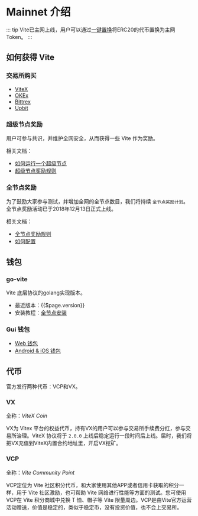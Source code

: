 # Mainnet 介绍 <Badge :text="$page.version"/>

::: tip
Vite已主网上线，用户可以通过[一键置换](https://forum.vite.net/topic/2750/%E4%B8%BB%E7%BD%91%E4%B8%8A%E7%BA%BF-%E5%85%A8%E7%90%83%E9%A6%96%E4%B8%AA%E5%9F%BA%E4%BA%8Edag%E5%AE%9E%E7%8E%B0%E6%99%BA%E8%83%BD%E5%90%88%E7%BA%A6%E7%9A%84%E5%85%AC%E9%93%BE-vite%E4%B8%BB%E7%BD%91%E4%B8%8A%E7%BA%BF%E5%80%92%E8%AE%A1%E6%97%B6)将ERC20的代币置换为主网Token。
:::

## 如何获得 Vite

### 交易所购买

* [ViteX][vitex]
* [OKEx][okex]
* [Bittrex][bittrex]
* [Upbit][upbit]

### 超级节点奖励

用户可参与共识，并维护全网安全，从而获得一些 Vite 作为奖励。

相关文档：

* [如何运行一个超级节点][sbp-manage]
* [超级节点奖励规则][sbp-reward]

### 全节点奖励

为了鼓励大家参与测试，并增加全网的全节点数目，我们将持续 `全节点奖励计划`。全节点奖励活动已于2018年12月13日正式上线。

相关文档：

* [全节点奖励规则][fullnode-reward]
* [如何配置](../node/install.md#全节点奖励配置)

## 钱包

### go-vite

Vite 底层协议的golang实现版本。

* 最近版本：{{$page.version}}
* 安装教程：[全节点安装][fullnode-install]

### Gui 钱包

* [Web 钱包][web-wallet]
* [Android & iOS 钱包][app-wallet]

## 代币

官方发行两种代币：VCP和VX。

### VX
全称：*ViteX Coin*

VX为 Vitex 平台的权益代币，持有VX的用户可以参与交易所手续费分红，参与交易所治理。ViteX 协议将于 `2.0.0` 上线后稳定运行一段时间后上线。届时，我们将把VX充值到ViteX内置合约地址里，开启VX挖矿。

### VCP

全称：*Vite Community Point*

VCP定位为 Vite 社区积分代币，和大家使用其他APP或者信用卡获取的积分一样，用于 Vite 社区激励，也可帮助 Vite 网络进行性能等方面的测试。您可使用 VCP在 Vite 积分商城中兑换 T 恤、帽子等 Vite 限量周边。VCP是由Vite官方运营活动赠送，价值是稳定的，类似于稳定币，没有投资价值，也不会上交易所。



[sbp-reward]: <../rule/sbp.html#出块奖励>
[fullnode-reward]: <../rule/fullnode.html>
[fullnode-install]: <../node/install.html>
[sbp-manage]: <../node/sbp.html>
[web-wallet]: <https://wallet.vite.net>
[app-wallet]: <https://app.vite.net>
[vitex]: <https://x.vite.net/trade?symbol=VITE_BTC-000&category=BTC>
[okex]: <https://www.okex.com/spot/trade#product=vite_btc>
[bittrex]: <https://international.bittrex.com/Market/Index?MarketName=BTC-VITE>
[upbit]: <https://upbit.com/exchange?code=CRIX.UPBIT.BTC-VITE>
[solidity++]: </zh/tutorial/contract/soliditypp.html>


